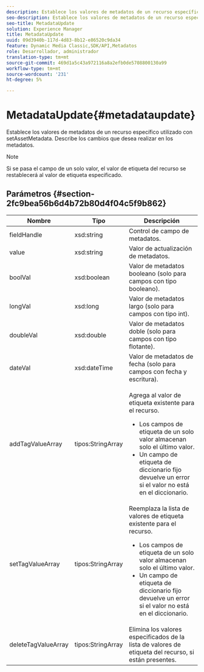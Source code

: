 ```yaml
---
description: Establece los valores de metadatos de un recurso específico utilizado con setAssetMetadata. Describe los cambios que desea realizar en los metadatos.
seo-description: Establece los valores de metadatos de un recurso específico utilizado con setAssetMetadata. Describe los cambios que desea realizar en los metadatos.
seo-title: MetadataUpdate
solution: Experience Manager
title: MetadataUpdate
uuid: 09d3940b-117d-4d83-8b12-e86520c9da34
feature: Dynamic Media Classic,SDK/API,Metadatos
role: Desarrollador, administrador
translation-type: tm+mt
source-git-commit: 469d1a5c43a972116a8a2efb0de5708800130a99
workflow-type: tm+mt
source-wordcount: '231'
ht-degree: 5%

---
```



# MetadataUpdate{#metadataupdate}

Establece los valores de metadatos de un recurso específico utilizado con setAssetMetadata. Describe los cambios que desea realizar en los metadatos.

>[!NOTE]
>
>Si se pasa el campo de un solo valor, el valor de etiqueta del recurso se restablecerá al valor de etiqueta especificado.

## Parámetros {#section-2fc9bea56b6d4b72b80d4f04c5f9b862}

<table id="table_04100BB8ABD84EF68B0A7CE3AD946414"> 
 <thead> 
  <tr> 
   <th colname="col1" class="entry"> Nombre </th> 
   <th colname="col2" class="entry"> Tipo </th> 
   <th colname="col3" class="entry"> Descripción </th> 
  </tr> 
 </thead>
 <tbody> 
  <tr> 
   <td colname="col1"> <span class="codeph"> <span class="varname"> fieldHandle</span> </span> </td> 
   <td colname="col2"> <span class="codeph"> xsd:string</span> </td> 
   <td colname="col3"> Control de campo de metadatos. </td> 
  </tr> 
  <tr> 
   <td colname="col1"> <span class="codeph"> <span class="varname"> value</span> </span> </td> 
   <td colname="col2"> <span class="codeph"> xsd:string</span> </td> 
   <td colname="col3"> Valor de actualización de metadatos. </td> 
  </tr> 
  <tr> 
   <td colname="col1"> <span class="codeph"> <span class="varname"> boolVal</span> </span> </td> 
   <td colname="col2"> <span class="codeph"> xsd:boolean</span> </td> 
   <td colname="col3"> Valor de metadatos booleano (solo para campos con tipo booleano). </td> 
  </tr> 
  <tr> 
   <td colname="col1"> <span class="codeph"> <span class="varname"> longVal</span> </span> </td> 
   <td colname="col2"> <span class="codeph"> xsd:long</span> </td> 
   <td colname="col3"> Valor de metadatos largo (solo para campos con tipo int). </td> 
  </tr> 
  <tr> 
   <td colname="col1"> <span class="codeph"> <span class="varname"> doubleVal</span> </span> </td> 
   <td colname="col2"> <span class="codeph"> xsd:double</span> </td> 
   <td colname="col3"> Valor de metadatos doble (solo para campos con tipo flotante). </td> 
  </tr> 
  <tr> 
   <td colname="col1"> <span class="codeph"> <span class="varname"> dateVal</span> </span> </td> 
   <td colname="col2"> <span class="codeph"> xsd:dateTime</span> </td> 
   <td colname="col3"> Valor de metadatos de fecha (solo para campos con fecha y escritura). </td> 
  </tr> 
  <tr> 
   <td colname="col1"> <span class="codeph"> <span class="varname"> addTagValueArray</span> </span> </td> 
   <td colname="col2"> <span class="codeph"> tipos:StringArray</span> </td> 
   <td colname="col3"> <p>Agrega al valor de etiqueta existente para el recurso. 
     <ul id="ul_08DE6C490B614560A6118E7AC59720E3"> 
      <li id="li_358A3BDC0EC94CCF8178CD789F09F804">Los campos de etiqueta de un solo valor almacenan solo el último valor. </li> 
      <li id="li_3F47D3A3C63A4752BF9A45F7B00A6E70">Un campo de etiqueta de diccionario fijo devuelve un error si el valor no está en el diccionario. </li> 
     </ul> </p> </td> 
  </tr> 
  <tr> 
   <td colname="col1"> <span class="codeph"> <span class="varname"> setTagValueArray</span> </span> </td> 
   <td colname="col2"> <span class="codeph"> tipos:StringArray</span> </td> 
   <td colname="col3">Reemplaza la lista de valores de etiqueta existente para el recurso. 
    <ul id="ul_941C915C69E84CF2AC5938378837EB92"> 
     <li id="li_6E85019335034B2EB1302696AE690ED5">Los campos de etiqueta de un solo valor almacenan solo el último valor. </li> 
     <li id="li_0DC56717EBB642D29FB7A3D043CEDED1">Un campo de etiqueta de diccionario fijo devuelve un error si el valor no está en el diccionario. </li> 
    </ul> </td> 
  </tr> 
  <tr> 
   <td colname="col1"> <span class="codeph"> <span class="varname"> deleteTagValueArray</span> </span> </td> 
   <td colname="col2"> <span class="codeph"> tipos:StringArray</span> </td> 
   <td colname="col3"> Elimina los valores especificados de la lista de valores de etiqueta del recurso, si están presentes. </td> 
  </tr> 
 </tbody> 
</table>

